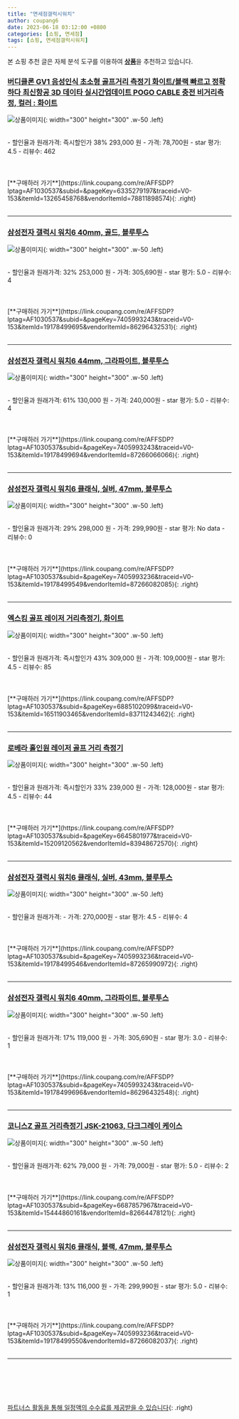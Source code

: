 ```yaml
---
title: "면세점갤럭시워치"
author: coupang6
date: 2023-06-18 03:12:00 +0800
categories: [쇼핑, 면세점]
tags: [쇼핑, 면세점갤럭시워치]
---
```


본 쇼핑 추천 글은 자체 분석 도구를 이용하여 [**상품**](https://link.coupang.com/a/bao1ui)을 추천하고 있습니다.

### [버디클론 GV1 음성인식 초소형 골프거리 측정기 화이트/블랙 빠르고 정확하다 최신항공 3D 데이타 실시간업데이트 POGO CABLE 충전 비거리측정, 컬러 : 화이트](https://link.coupang.com/re/AFFSDP?lptag=AF1030537&subid=&pageKey=6335279197&traceid=V0-153&itemId=13265458768&vendorItemId=78811898574)

![상품이미지](https://thumbnail7.coupangcdn.com/thumbnails/remote/230x230ex/image/vendor_inventory/d9b2/91ec3a9acf85055461a012e020d19316da8f11cf5562f28291d5772037f0.jpg){: width="300" height="300" .w-50 .left}


<br>
- 할인율과 원래가격: 즉시할인가 38%  293,000   원
- 가격: 78,700원
- star 평가: 4.5
- 리뷰수: 462
<br>
<br>
<br>
<br>
[**구매하러 가기**](https://link.coupang.com/re/AFFSDP?lptag=AF1030537&subid=&pageKey=6335279197&traceid=V0-153&itemId=13265458768&vendorItemId=78811898574){: .right}
<br>
<br>

---

### [삼성전자 갤럭시 워치6 40mm, 골드, 블루투스](https://link.coupang.com/re/AFFSDP?lptag=AF1030537&subid=&pageKey=7405993243&traceid=V0-153&itemId=19178499695&vendorItemId=86296432531)

![상품이미지](https://thumbnail9.coupangcdn.com/thumbnails/remote/230x230ex/image/retail/images/586359210520905-2147f4c8-fc08-4dd9-aa2a-648a297d36d3.jpg){: width="300" height="300" .w-50 .left}


<br>
- 할인율과 원래가격: 32%  253,000   원
- 가격: 305,690원
- star 평가: 5.0
- 리뷰수: 4
<br>
<br>
<br>
<br>
[**구매하러 가기**](https://link.coupang.com/re/AFFSDP?lptag=AF1030537&subid=&pageKey=7405993243&traceid=V0-153&itemId=19178499695&vendorItemId=86296432531){: .right}
<br>
<br>

---

### [삼성전자 갤럭시 워치6 44mm, 그라파이트, 블루투스](https://link.coupang.com/re/AFFSDP?lptag=AF1030537&subid=&pageKey=7405993243&traceid=V0-153&itemId=19178499694&vendorItemId=87266066066)

![상품이미지](https://thumbnail7.coupangcdn.com/thumbnails/remote/230x230ex/image/vendor_inventory/b4ce/c4e216a2f1b36231eada0c9bcd9b94f27f3609dc8269fceeb78b362ebbe0.jpg){: width="300" height="300" .w-50 .left}


<br>
- 할인율과 원래가격: 61%  130,000   원
- 가격: 240,000원
- star 평가: 5.0
- 리뷰수: 4
<br>
<br>
<br>
<br>
[**구매하러 가기**](https://link.coupang.com/re/AFFSDP?lptag=AF1030537&subid=&pageKey=7405993243&traceid=V0-153&itemId=19178499694&vendorItemId=87266066066){: .right}
<br>
<br>

---

### [삼성전자 갤럭시 워치6 클래식, 실버, 47mm, 블루투스](https://link.coupang.com/re/AFFSDP?lptag=AF1030537&subid=&pageKey=7405993236&traceid=V0-153&itemId=19178499549&vendorItemId=87266082085)

![상품이미지](https://thumbnail7.coupangcdn.com/thumbnails/remote/230x230ex/image/vendor_inventory/60b3/c38d6e74be600787a40fcc4286e1b566660b380db8d4976b29bc6dab2446.jpg){: width="300" height="300" .w-50 .left}


<br>
- 할인율과 원래가격: 29%  298,000   원
- 가격: 299,990원
- star 평가: No data
- 리뷰수: 0
<br>
<br>
<br>
<br>
[**구매하러 가기**](https://link.coupang.com/re/AFFSDP?lptag=AF1030537&subid=&pageKey=7405993236&traceid=V0-153&itemId=19178499549&vendorItemId=87266082085){: .right}
<br>
<br>

---

### [엑스킹 골프 레이저 거리측정기, 화이트](https://link.coupang.com/re/AFFSDP?lptag=AF1030537&subid=&pageKey=6885102099&traceid=V0-153&itemId=16511903465&vendorItemId=83711243462)

![상품이미지](https://thumbnail9.coupangcdn.com/thumbnails/remote/230x230ex/image/vendor_inventory/7ffd/2712e890d7dd368b2447deb1b99ef11b61bc11b89ff4be3a9e4071cce3fb.jpg){: width="300" height="300" .w-50 .left}


<br>
- 할인율과 원래가격: 즉시할인가 43%  309,000   원
- 가격: 109,000원
- star 평가: 4.5
- 리뷰수: 85
<br>
<br>
<br>
<br>
[**구매하러 가기**](https://link.coupang.com/re/AFFSDP?lptag=AF1030537&subid=&pageKey=6885102099&traceid=V0-153&itemId=16511903465&vendorItemId=83711243462){: .right}
<br>
<br>

---

### [로베라 홀인원 레이저 골프 거리 측정기](https://link.coupang.com/re/AFFSDP?lptag=AF1030537&subid=&pageKey=6645801977&traceid=V0-153&itemId=15209120562&vendorItemId=83948672570)

![상품이미지](https://thumbnail8.coupangcdn.com/thumbnails/remote/230x230ex/image/vendor_inventory/6f9b/96ee9955a8c25157d4e39669e083cf7e8b02ecfacbd42c0a8247310f1c33.jpg){: width="300" height="300" .w-50 .left}


<br>
- 할인율과 원래가격: 즉시할인가 33%  239,000   원
- 가격: 128,000원
- star 평가: 4.5
- 리뷰수: 44
<br>
<br>
<br>
<br>
[**구매하러 가기**](https://link.coupang.com/re/AFFSDP?lptag=AF1030537&subid=&pageKey=6645801977&traceid=V0-153&itemId=15209120562&vendorItemId=83948672570){: .right}
<br>
<br>

---

### [삼성전자 갤럭시 워치6 클래식, 실버, 43mm, 블루투스](https://link.coupang.com/re/AFFSDP?lptag=AF1030537&subid=&pageKey=7405993236&traceid=V0-153&itemId=19178499546&vendorItemId=87265990972)

![상품이미지](https://thumbnail7.coupangcdn.com/thumbnails/remote/230x230ex/image/vendor_inventory/a23c/1eed19cfc931d9446b397624ecc2920812982e20ea0b3ec6a7c125e8e5bd.jpg){: width="300" height="300" .w-50 .left}


<br>
- 할인율과 원래가격: 
- 가격: 270,000원
- star 평가: 4.5
- 리뷰수: 4
<br>
<br>
<br>
<br>
[**구매하러 가기**](https://link.coupang.com/re/AFFSDP?lptag=AF1030537&subid=&pageKey=7405993236&traceid=V0-153&itemId=19178499546&vendorItemId=87265990972){: .right}
<br>
<br>

---

### [삼성전자 갤럭시 워치6 40mm, 그라파이트, 블루투스](https://link.coupang.com/re/AFFSDP?lptag=AF1030537&subid=&pageKey=7405993243&traceid=V0-153&itemId=19178499696&vendorItemId=86296432548)

![상품이미지](https://thumbnail7.coupangcdn.com/thumbnails/remote/230x230ex/image/retail/images/5131839763577018-a0c9b29a-3ab4-4984-bcb1-ef170351c838.jpg){: width="300" height="300" .w-50 .left}


<br>
- 할인율과 원래가격: 17%  119,000   원
- 가격: 305,690원
- star 평가: 3.0
- 리뷰수: 1
<br>
<br>
<br>
<br>
[**구매하러 가기**](https://link.coupang.com/re/AFFSDP?lptag=AF1030537&subid=&pageKey=7405993243&traceid=V0-153&itemId=19178499696&vendorItemId=86296432548){: .right}
<br>
<br>

---

### [코니스Z 골프 거리측정기 JSK-21063, 다크그레이 케이스](https://link.coupang.com/re/AFFSDP?lptag=AF1030537&subid=&pageKey=6687857967&traceid=V0-153&itemId=15444860161&vendorItemId=82664478121)

![상품이미지](https://thumbnail8.coupangcdn.com/thumbnails/remote/230x230ex/image/vendor_inventory/1519/cbab7bf7338030629a3320eb948237b4dec4b589371b31f9c7d5c35094e7.jpg){: width="300" height="300" .w-50 .left}


<br>
- 할인율과 원래가격: 62%  79,000   원
- 가격: 79,000원
- star 평가: 5.0
- 리뷰수: 2
<br>
<br>
<br>
<br>
[**구매하러 가기**](https://link.coupang.com/re/AFFSDP?lptag=AF1030537&subid=&pageKey=6687857967&traceid=V0-153&itemId=15444860161&vendorItemId=82664478121){: .right}
<br>
<br>

---

### [삼성전자 갤럭시 워치6 클래식, 블랙, 47mm, 블루투스](https://link.coupang.com/re/AFFSDP?lptag=AF1030537&subid=&pageKey=7405993236&traceid=V0-153&itemId=19178499550&vendorItemId=87266082037)

![상품이미지](https://thumbnail7.coupangcdn.com/thumbnails/remote/230x230ex/image/vendor_inventory/60b3/c38d6e74be600787a40fcc4286e1b566660b380db8d4976b29bc6dab2446.jpg){: width="300" height="300" .w-50 .left}


<br>
- 할인율과 원래가격: 13%  116,000   원
- 가격: 299,990원
- star 평가: 5.0
- 리뷰수: 1
<br>
<br>
<br>
<br>
[**구매하러 가기**](https://link.coupang.com/re/AFFSDP?lptag=AF1030537&subid=&pageKey=7405993236&traceid=V0-153&itemId=19178499550&vendorItemId=87266082037){: .right}
<br>
<br>

---
<br><br><br><br><br> [파트너스 활동을 통해 일정액의 수수료를 제공받을 수 있습니다](https://link.coupang.com/a/bao1ui){: .right}